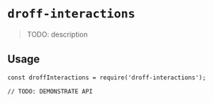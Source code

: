 # `droff-interactions`

> TODO: description

## Usage

```
const droffInteractions = require('droff-interactions');

// TODO: DEMONSTRATE API
```
